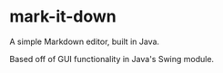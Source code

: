 # mark-it-down
A simple Markdown editor, built in Java. 

Based off of GUI functionality in Java's Swing module.
